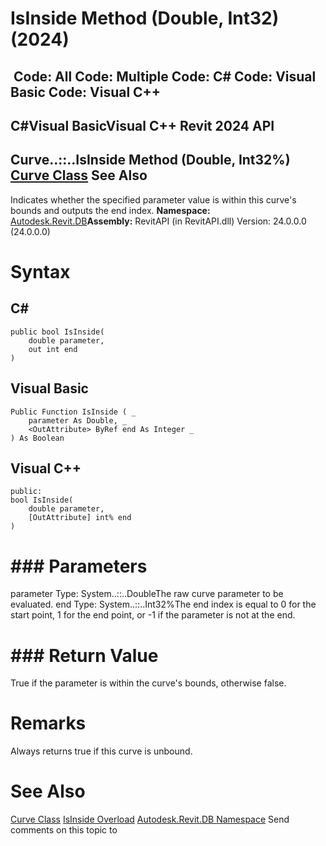# IsInside Method (Double, Int32) (2024)

﻿
 Code: All Code: Multiple Code: C# Code: Visual Basic Code: Visual C++   
---  
C#Visual BasicVisual C++
Revit 2024 API  
---  
Curve..::..IsInside Method (Double, Int32%)  
[Curve Class](400cc9b6-9ff7-de85-6fd8-c20002209d25.md "Curve Class") See Also  
---  
Indicates whether the specified parameter value is within this curve's bounds and outputs the end index.
**Namespace:** [Autodesk.Revit.DB](87546ba7-461b-c646-cbb1-2cb8f5bff8b2.md "Autodesk.Revit.DB Namespace")**Assembly:** RevitAPI (in RevitAPI.dll) Version: 24.0.0.0 (24.0.0.0)
# Syntax
C#  
---  
```text
public bool IsInside(
	double parameter,
	out int end
)
```
  
Visual Basic  
---  
```text
Public Function IsInside ( _
	parameter As Double, _
	<OutAttribute> ByRef end As Integer _
) As Boolean
```
  
Visual C++  
---  
```text
public:
bool IsInside(
	double parameter, 
	[OutAttribute] int% end
)
```
  
# ### Parameters
parameter
    Type: System..::..DoubleThe raw curve parameter to be evaluated.
end
    Type: System..::..Int32%The end index is equal to 0 for the start point, 1 for the end point, or -1 if the parameter is not at the end.
# ### Return Value
True if the parameter is within the curve's bounds, otherwise false.
# Remarks
Always returns true if this curve is unbound.
# See Also
[Curve Class](400cc9b6-9ff7-de85-6fd8-c20002209d25.md "Curve Class")
[IsInside Overload](b07861ce-d958-6b60-b458-89e03a0a3901.md "IsInside Method")
[Autodesk.Revit.DB Namespace](87546ba7-461b-c646-cbb1-2cb8f5bff8b2.md "Autodesk.Revit.DB Namespace")
Send comments on this topic to 